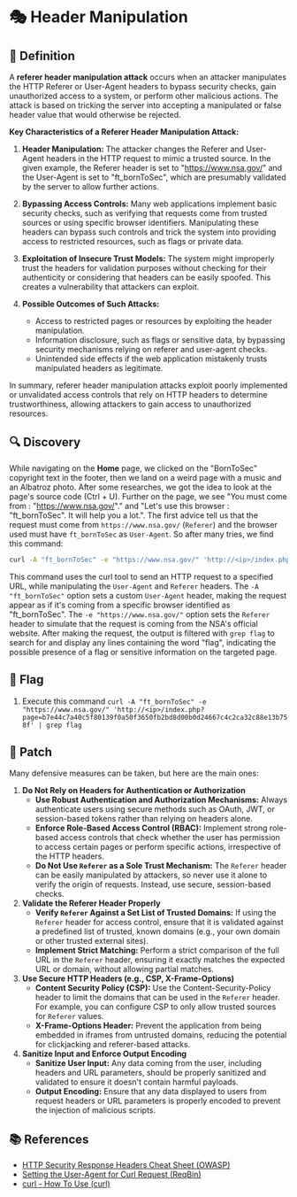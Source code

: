 # 🎭 Header Manipulation

## 📖 Definition

A **referer header manipulation attack** occurs when an attacker manipulates the HTTP Referer or User-Agent headers to bypass security checks, gain unauthorized access to a system, or perform other malicious actions. The attack is based on tricking the server into accepting a manipulated or false header value that would otherwise be rejected.

**Key Characteristics of a Referer Header Manipulation Attack:**

1. **Header Manipulation:** The attacker changes the Referer and User-Agent headers in the HTTP request to mimic a trusted source. In the given example, the Referer header is set to "https://www.nsa.gov/" and the User-Agent is set to "ft_bornToSec", which are presumably validated by the server to allow further actions.

2. **Bypassing Access Controls:** Many web applications implement basic security checks, such as verifying that requests come from trusted sources or using specific browser identifiers. Manipulating these headers can bypass such controls and trick the system into providing access to restricted resources, such as flags or private data.

3. **Exploitation of Insecure Trust Models:** The system might improperly trust the headers for validation purposes without checking for their authenticity or considering that headers can be easily spoofed. This creates a vulnerability that attackers can exploit.

4. **Possible Outcomes of Such Attacks:**
	- Access to restricted pages or resources by exploiting the header manipulation.
	- Information disclosure, such as flags or sensitive data, by bypassing security mechanisms relying on referer and user-agent checks.
	- Unintended side effects if the web application mistakenly trusts manipulated headers as legitimate.

In summary, referer header manipulation attacks exploit poorly implemented or unvalidated access controls that rely on HTTP headers to determine trustworthiness, allowing attackers to gain access to unauthorized resources.

## 🔍 Discovery

While navigating on the **Home** page, we clicked on the "BornToSec" copyright text in the footer, then we land on a weird page with a music and an Albatroz photo. After some researches, we got the idea to look at the page's source code (Ctrl + U). Further on the page, we see "You must come from : "https://www.nsa.gov/"." and "Let's use this browser : "ft_bornToSec". It will help you a lot.". The first advice tell us that the request must come from `https://www.nsa.gov/` (`Referer`) and the browser used must have `ft_bornToSec` as `User-Agent`. So after many tries, we find this command:

```bash
curl -A "ft_bornToSec" -e "https://www.nsa.gov/" 'http://<ip>/index.php?page=b7e44c7a40c5f80139f0a50f3650fb2bd8d00b0d24667c4c2ca32c88e13b758f' | grep flag
```

This command uses the curl tool to send an HTTP request to a specified URL, while manipulating the `User-Agent` and `Referer` headers. The `-A "ft_bornToSec"` option sets a custom `User-Agent` header, making the request appear as if it's coming from a specific browser identified as "ft_bornToSec". The `-e "https://www.nsa.gov/"` option sets the `Referer` header to simulate that the request is coming from the NSA's official website. After making the request, the output is filtered with `grep flag` to search for and display any lines containing the word "flag", indicating the possible presence of a flag or sensitive information on the targeted page.

## 🏁 Flag
 
1. Execute this command `curl -A "ft_bornToSec" -e "https://www.nsa.gov/" 'http://<ip>/index.php?page=b7e44c7a40c5f80139f0a50f3650fb2bd8d00b0d24667c4c2ca32c88e13b758f' | grep flag`

## 🔧 Patch

Many defensive measures can be taken, but here are the main ones:

1. **Do Not Rely on Headers for Authentication or Authorization**
	- **Use Robust Authentication and Authorization Mechanisms:** Always authenticate users using secure methods such as OAuth, JWT, or session-based tokens rather than relying on headers alone.
	- **Enforce Role-Based Access Control (RBAC):** Implement strong role-based access controls that check whether the user has permission to access certain pages or perform specific actions, irrespective of the HTTP headers.
	- **Do Not Use `Referer` as a Sole Trust Mechanism:** The `Referer` header can be easily manipulated by attackers, so never use it alone to verify the origin of requests. Instead, use secure, session-based checks.
2. **Validate the Referer Header Properly**
	- **Verify `Referer` Against a Set List of Trusted Domains:** If using the `Referer` header for access control, ensure that it is validated against a predefined list of trusted, known domains (e.g., your own domain or other trusted external sites).
	- **Implement Strict Matching:** Perform a strict comparison of the full URL in the `Referer` header, ensuring it exactly matches the expected URL or domain, without allowing partial matches.
3. **Use Secure HTTP Headers (e.g., CSP, X-Frame-Options)**
	- **Content Security Policy (CSP):** Use the Content-Security-Policy header to limit the domains that can be used in the `Referer` header. For example, you can configure CSP to only allow trusted sources for `Referer` values.
	- **X-Frame-Options Header:** Prevent the application from being embedded in iframes from untrusted domains, reducing the potential for clickjacking and referer-based attacks.
4. **Sanitize Input and Enforce Output Encoding**
	- **Sanitize User Input:** Any data coming from the user, including headers and URL parameters, should be properly sanitized and validated to ensure it doesn't contain harmful payloads.
	- **Output Encoding:** Ensure that any data displayed to users from request headers or URL parameters is properly encoded to prevent the injection of malicious scripts.

## 📚 References

- [HTTP Security Response Headers Cheat Sheet (OWASP)](https://cheatsheetseries.owasp.org/cheatsheets/HTTP_Headers_Cheat_Sheet.html)
- [Setting the User-Agent for Curl Request (ReqBin)](https://reqbin.com/req/c-ekublyqq/curl-user-agent)
- [curl - How To Use (curl)](https://curl.se/docs/manpage.html)